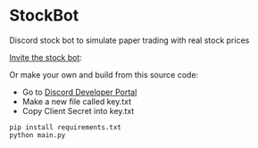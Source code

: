 # StockBot

Discord stock bot to simulate paper trading with real stock prices

[Invite the stock bot](https://discord.com/api/oauth2/authorize?client_id=999737702683525283&permissions=8&scope=bot):

Or make your own and build from this source code:

-   Go to [Discord Developer Portal](https://discord.com/developers/applications)
-   Make a new file called key.txt
-   Copy Client Secret into key.txt

```
pip install requirements.txt
python main.py
```
